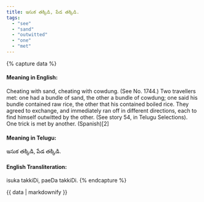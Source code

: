 ```yaml
---
title: ఇసుక తక్కిడి, పేడ తక్కిడి.
tags:
  - "see"
  - "sand"
  - "outwitted"
  - "one"
  - "met"
---
```


{% capture data %}
#### Meaning in English:
Cheating with sand, cheating with cowdung.
(See No. 1744.)
Two travellers met: one had a bundle of sand, the other a bundle of cowdung; one said his bundle contained raw rice, the other that his contained boiled rice. They agreed to exchange, and immediately ran off in different directions, each to find himself outwitted by the other. (See story 54, in Telugu Selections).
One trick is met by another. (Spanish)[2]

#### Meaning in Telugu:
ఇసుక తక్కిడి, పేడ తక్కిడి.

#### English Transliteration:
isuka takkiDi, paeDa takkiDi.
{% endcapture %}

<div class="notice">{{ data | markdownify }}</div>

